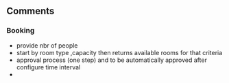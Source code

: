 ## Comments
### Booking
- provide nbr of people
- start by room type ,capacity then returns available rooms for that criteria
- approval process (one step) and to be automatically approved after configure time interval
- 
